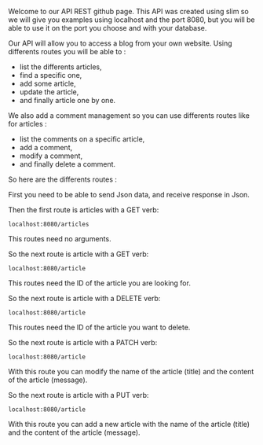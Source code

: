 Welcome to our API REST github page.
This API was created using slim so we will give you examples using localhost and the port 8080, but you will be able to use it on the port you choose and with your database.

Our API will allow you to access a blog from your own website.
Using differents routes you will be able to :
  - list the differents articles,
  - find a specific one,
  - add some article,
  - update the article,
  - and finally article one by one.

We also add a comment management so you can use differents routes like for articles :
  - list the comments on a specific article,
  - add a comment,
  - modify a comment,
  - and finally delete a comment.

So here are the differents routes :

First you need to be able to send Json data, and receive response in Json.


Then the first route is articles with a GET verb:
```
localhost:8080/articles
```
This routes need no arguments.



So the next route is article with a GET verb:
```
localhost:8080/article
```
This routes need the ID of the article you are looking for.



So the next route is article with a DELETE verb:
```
localhost:8080/article
```
This routes need the ID of the article you want to delete.



So the next route is article with a PATCH verb:
```
localhost:8080/article
```
With this route you can modify the name of the article (title) and the content of the article (message).



So the next route is article with a PUT verb:
```
localhost:8080/article
```
With this route you can add a new article with the name of the article (title) and the content of the article (message).
